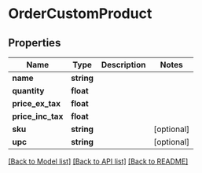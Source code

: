 # OrderCustomProduct

## Properties
Name | Type | Description | Notes
------------ | ------------- | ------------- | -------------
**name** | **string** |  | 
**quantity** | **float** |  | 
**price_ex_tax** | **float** |  | 
**price_inc_tax** | **float** |  | 
**sku** | **string** |  | [optional] 
**upc** | **string** |  | [optional] 

[[Back to Model list]](../../README.md#documentation-for-models) [[Back to API list]](../../README.md#documentation-for-api-endpoints) [[Back to README]](../../README.md)

